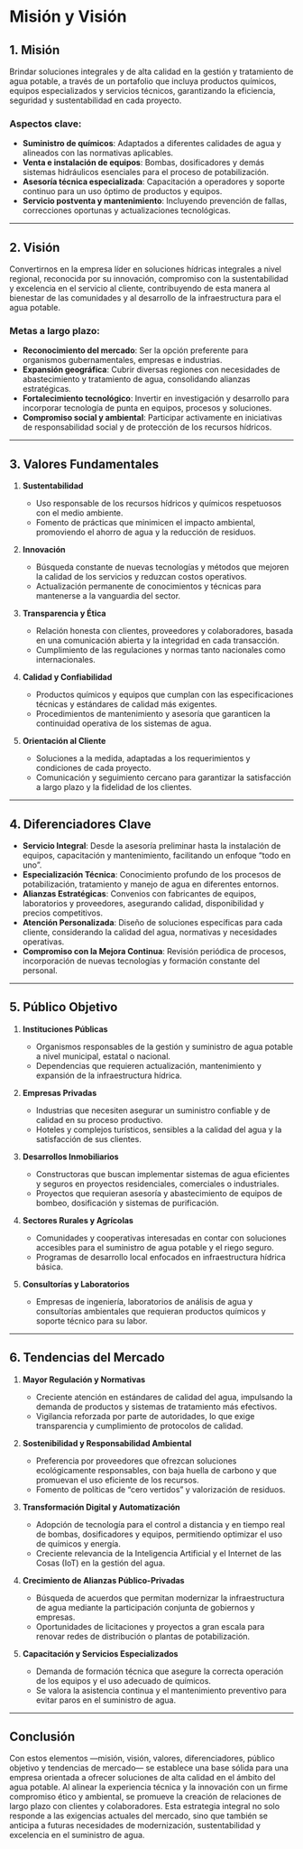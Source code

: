 # Misión y Visión

## 1. Misión

Brindar soluciones integrales y de alta calidad en la gestión y tratamiento de agua potable, a través de un portafolio que incluya productos químicos, equipos especializados y servicios técnicos, garantizando la eficiencia, seguridad y sustentabilidad en cada proyecto.

### Aspectos clave:
- **Suministro de químicos**: Adaptados a diferentes calidades de agua y alineados con las normativas aplicables.  
- **Venta e instalación de equipos**: Bombas, dosificadores y demás sistemas hidráulicos esenciales para el proceso de potabilización.  
- **Asesoría técnica especializada**: Capacitación a operadores y soporte continuo para un uso óptimo de productos y equipos.  
- **Servicio postventa y mantenimiento**: Incluyendo prevención de fallas, correcciones oportunas y actualizaciones tecnológicas.

---

## 2. Visión

Convertirnos en la empresa líder en soluciones hídricas integrales a nivel regional, reconocida por su innovación, compromiso con la sustentabilidad y excelencia en el servicio al cliente, contribuyendo de esta manera al bienestar de las comunidades y al desarrollo de la infraestructura para el agua potable.

### Metas a largo plazo:
- **Reconocimiento del mercado**: Ser la opción preferente para organismos gubernamentales, empresas e industrias.  
- **Expansión geográfica**: Cubrir diversas regiones con necesidades de abastecimiento y tratamiento de agua, consolidando alianzas estratégicas.  
- **Fortalecimiento tecnológico**: Invertir en investigación y desarrollo para incorporar tecnología de punta en equipos, procesos y soluciones.  
- **Compromiso social y ambiental**: Participar activamente en iniciativas de responsabilidad social y de protección de los recursos hídricos.

---

## 3. Valores Fundamentales

1. **Sustentabilidad**  
   - Uso responsable de los recursos hídricos y químicos respetuosos con el medio ambiente.  
   - Fomento de prácticas que minimicen el impacto ambiental, promoviendo el ahorro de agua y la reducción de residuos.

2. **Innovación**  
   - Búsqueda constante de nuevas tecnologías y métodos que mejoren la calidad de los servicios y reduzcan costos operativos.  
   - Actualización permanente de conocimientos y técnicas para mantenerse a la vanguardia del sector.

3. **Transparencia y Ética**  
   - Relación honesta con clientes, proveedores y colaboradores, basada en una comunicación abierta y la integridad en cada transacción.  
   - Cumplimiento de las regulaciones y normas tanto nacionales como internacionales.

4. **Calidad y Confiabilidad**  
   - Productos químicos y equipos que cumplan con las especificaciones técnicas y estándares de calidad más exigentes.  
   - Procedimientos de mantenimiento y asesoría que garanticen la continuidad operativa de los sistemas de agua.

5. **Orientación al Cliente**  
   - Soluciones a la medida, adaptadas a los requerimientos y condiciones de cada proyecto.  
   - Comunicación y seguimiento cercano para garantizar la satisfacción a largo plazo y la fidelidad de los clientes.

---

## 4. Diferenciadores Clave

- **Servicio Integral**: Desde la asesoría preliminar hasta la instalación de equipos, capacitación y mantenimiento, facilitando un enfoque “todo en uno”.  
- **Especialización Técnica**: Conocimiento profundo de los procesos de potabilización, tratamiento y manejo de agua en diferentes entornos.  
- **Alianzas Estratégicas**: Convenios con fabricantes de equipos, laboratorios y proveedores, asegurando calidad, disponibilidad y precios competitivos.  
- **Atención Personalizada**: Diseño de soluciones específicas para cada cliente, considerando la calidad del agua, normativas y necesidades operativas.  
- **Compromiso con la Mejora Continua**: Revisión periódica de procesos, incorporación de nuevas tecnologías y formación constante del personal.

---

## 5. Público Objetivo

1. **Instituciones Públicas**  
   - Organismos responsables de la gestión y suministro de agua potable a nivel municipal, estatal o nacional.  
   - Dependencias que requieren actualización, mantenimiento y expansión de la infraestructura hídrica.

2. **Empresas Privadas**  
   - Industrias que necesiten asegurar un suministro confiable y de calidad en su proceso productivo.  
   - Hoteles y complejos turísticos, sensibles a la calidad del agua y la satisfacción de sus clientes.

3. **Desarrollos Inmobiliarios**  
   - Constructoras que buscan implementar sistemas de agua eficientes y seguros en proyectos residenciales, comerciales o industriales.  
   - Proyectos que requieran asesoría y abastecimiento de equipos de bombeo, dosificación y sistemas de purificación.

4. **Sectores Rurales y Agrícolas**  
   - Comunidades y cooperativas interesadas en contar con soluciones accesibles para el suministro de agua potable y el riego seguro.  
   - Programas de desarrollo local enfocados en infraestructura hídrica básica.

5. **Consultorías y Laboratorios**  
   - Empresas de ingeniería, laboratorios de análisis de agua y consultorías ambientales que requieran productos químicos y soporte técnico para su labor.

---

## 6. Tendencias del Mercado

1. **Mayor Regulación y Normativas**  
   - Creciente atención en estándares de calidad del agua, impulsando la demanda de productos y sistemas de tratamiento más efectivos.  
   - Vigilancia reforzada por parte de autoridades, lo que exige transparencia y cumplimiento de protocolos de calidad.

2. **Sostenibilidad y Responsabilidad Ambiental**  
   - Preferencia por proveedores que ofrezcan soluciones ecológicamente responsables, con baja huella de carbono y que promuevan el uso eficiente de los recursos.  
   - Fomento de políticas de “cero vertidos” y valorización de residuos.

3. **Transformación Digital y Automatización**  
   - Adopción de tecnología para el control a distancia y en tiempo real de bombas, dosificadores y equipos, permitiendo optimizar el uso de químicos y energía.  
   - Creciente relevancia de la Inteligencia Artificial y el Internet de las Cosas (IoT) en la gestión del agua.

4. **Crecimiento de Alianzas Público-Privadas**  
   - Búsqueda de acuerdos que permitan modernizar la infraestructura de agua mediante la participación conjunta de gobiernos y empresas.  
   - Oportunidades de licitaciones y proyectos a gran escala para renovar redes de distribución o plantas de potabilización.

5. **Capacitación y Servicios Especializados**  
   - Demanda de formación técnica que asegure la correcta operación de los equipos y el uso adecuado de químicos.  
   - Se valora la asistencia continua y el mantenimiento preventivo para evitar paros en el suministro de agua.

---

## Conclusión

Con estos elementos —misión, visión, valores, diferenciadores, público objetivo y tendencias de mercado— se establece una base sólida para una empresa orientada a ofrecer soluciones de alta calidad en el ámbito del agua potable. Al alinear la experiencia técnica y la innovación con un firme compromiso ético y ambiental, se promueve la creación de relaciones de largo plazo con clientes y colaboradores. Esta estrategia integral no solo responde a las exigencias actuales del mercado, sino que también se anticipa a futuras necesidades de modernización, sustentabilidad y excelencia en el suministro de agua.